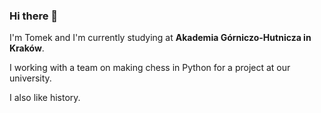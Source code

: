 ### Hi there 👋
I'm Tomek and I'm currently studying at **Akademia Górniczo-Hutnicza in Kraków**.

I working with a team on making chess in Python for a project at our university.

I also like history.
<!--
**TomaszStr/TomaszStr** is a ✨ _special_ ✨ repository because its `README.md` (this file) appears on your GitHub profile.

Here are some ideas to get you started:

- 🔭 I’m currently working on ...
- 🌱 I’m currently learning ...
- 👯 I’m looking to collaborate on ...
- 🤔 I’m looking for help with ...
- 💬 Ask me about ...
- 📫 How to reach me: ...
- 😄 Pronouns: ...
- ⚡ Fun fact: ...
-->
